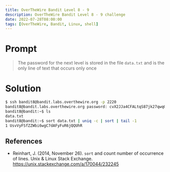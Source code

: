 ```yaml
---
title: OverTheWire Bandit Level 8 - 9
description: OverTheWire Bandit Level 8 - 9 challenge
date: 2022-07-28T08:00:00
tags: [OverTheWire, Bandit, Linux, shell]
---
```

# Prompt
> The password for the next level is stored in the file `data.txt` and is the only line of text that occurs only once

# Solution
```sh
$ ssh bandit8@bandit.labs.overthewire.org -p 2220
bandit8@bandit.labs.overthewire.org password: cvX2JJa4CFALtqS87jk27qwqGhBM9plV
bandit8@bandit:~$ ls
data.txt
bandit8@bandit:~$ sort data.txt | uniq -c | sort | tail -1
1 UsvVyFSfZZWbi6wgC7dAFyFuR6jQQUhR
```

## References
* Reinhart, J. (2014, November 26). `sort` and count number of occurrence of lines. Unix & Linux Stack Exchange. <https://unix.stackexchange.com/a/170044/232245>